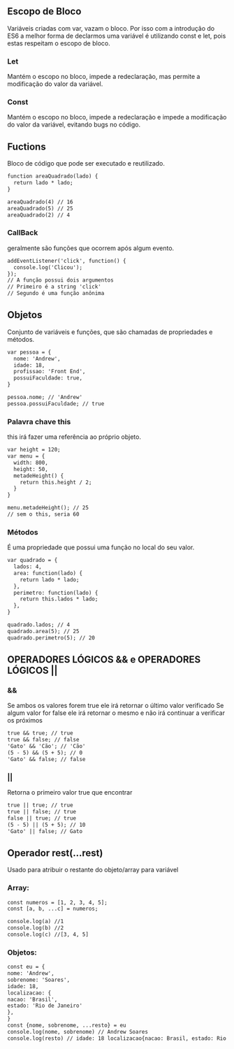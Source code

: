 ## Escopo de Bloco

<p> Variáveis criadas com var, vazam o bloco. Por isso com a introdução do ES6 a melhor forma de declarmos uma variável é utilizando const e let, pois estas respeitam o escopo de bloco.</p>

### Let

<p>Mantém o escopo no bloco, impede a redeclaração, mas permite a modificação do valor da variável. </p>

### Const

<p>Mantém o escopo no bloco, impede a redeclaração e impede a modificação do valor da variável, evitando bugs no código. </p>

## Fuctions

<p> Bloco de código que pode ser executado e reutilizado. </p>

```diff
function areaQuadrado(lado) {
  return lado * lado;
}

areaQuadrado(4) // 16
areaQuadrado(5) // 25
areaQuadrado(2) // 4
```

### CallBack

<p> geralmente são funções que ocorrem após algum evento. </p>

```diff
addEventListener('click', function() {
  console.log('Clicou');
});
// A função possui dois argumentos
// Primeiro é a string 'click'
// Segundo é uma função anônima
```

## Objetos

<p> Conjunto de variáveis e funções, que são chamadas de propriedades e métodos.</p>

```diff
var pessoa = {
  nome: 'Andrew',
  idade: 18,
  profissao: 'Front End',
  possuiFaculdade: true,
}

pessoa.nome; // 'Andrew'
pessoa.possuiFaculdade; // true
```

### Palavra chave this

<p> this irá fazer uma referência ao próprio objeto.</p>

```diff
var height = 120;
var menu = {
  width: 800,
  height: 50,
  metadeHeight() {
    return this.height / 2;
  }
}

menu.metadeHeight(); // 25
// sem o this, seria 60

```

### Métodos

<p>É uma propriedade que possui uma função no local do seu valor. </p>

```diff
var quadrado = {
  lados: 4,
  area: function(lado) {
    return lado * lado;
  },
  perimetro: function(lado) {
    return this.lados * lado;
  },
}

quadrado.lados; // 4
quadrado.area(5); // 25
quadrado.perimetro(5); // 20

```

## OPERADORES LÓGICOS && e OPERADORES LÓGICOS ||

### &&

<p> Se ambos os valores forem true ele irá retornar o último valor verificado
    Se algum valor for false ele irá retornar o mesmo e não irá continuar a verificar os próximos </p>

```diff
true && true; // true
true && false; // false
'Gato' && 'Cão'; // 'Cão'
(5 - 5) && (5 + 5); // 0
'Gato' && false; // false
```

### ||

<p>Retorna o primeiro valor true que encontrar</p>

```diff
true || true; // true
true || false; // true
false || true; // true
(5 - 5) || (5 + 5); // 10
'Gato' || false; // Gato
```

## Operador rest(...rest)

<p> Usado para atribuir o restante do objeto/array para variável </p>

### Array:

```diff
const numeros = [1, 2, 3, 4, 5];
const [a, b, ...c] = numeros;

console.log(a) //1
console.log(b) //2
console.log(c) //[3, 4, 5]
```

### Objetos:

```diff
const eu = {
nome: 'Andrew',
sobrenome: 'Soares',
idade: 18,
localizacao: {
nacao: 'Brasil',
estado: 'Rio de Janeiro'
},
}
const {nome, sobrenome, ...resto} = eu
console.log(nome, sobrenome) // Andrew Soares
console.log(resto) // idade: 18 localizacao{nacao: Brasil, estado: Rio de Janeiro }
```
